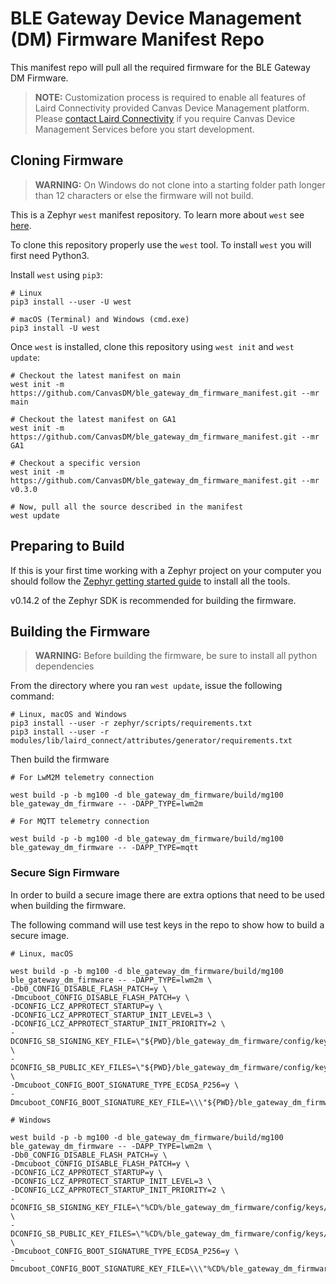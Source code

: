 # BLE Gateway Device Management (DM) Firmware Manifest Repo

This manifest repo will pull all the required firmware for the BLE Gateway DM Firmware.

> **NOTE:** Customization process is required to enable all features of Laird Connectivity provided Canvas Device Management platform. Please [contact Laird Connectivity](https://www.lairdconnect.com/contact) if you require Canvas Device Management Services before you start development.

## Cloning Firmware

> **WARNING:** On Windows do not clone into a starting folder path longer than 12 characters or else the firmware will not build.

This is a Zephyr `west` manifest repository. To learn more about `west` see [here](https://docs.zephyrproject.org/latest/guides/west/index.html).

To clone this repository properly use the `west` tool. To install `west` you will first need Python3.

Install `west` using `pip3`:

```
# Linux
pip3 install --user -U west

# macOS (Terminal) and Windows (cmd.exe)
pip3 install -U west
```

Once `west` is installed, clone this repository using `west init` and `west update`:

```
# Checkout the latest manifest on main
west init -m https://github.com/CanvasDM/ble_gateway_dm_firmware_manifest.git --mr main

# Checkout the latest manifest on GA1
west init -m https://github.com/CanvasDM/ble_gateway_dm_firmware_manifest.git --mr GA1

# Checkout a specific version
west init -m https://github.com/CanvasDM/ble_gateway_dm_firmware_manifest.git --mr v0.3.0

# Now, pull all the source described in the manifest
west update
```

## Preparing to Build

If this is your first time working with a Zephyr project on your computer you should follow the [Zephyr getting started guide](https://docs.zephyrproject.org/latest/getting_started/index.html#) to install all the tools.

v0.14.2 of the Zephyr SDK is recommended for building the firmware.

## Building the Firmware

> **WARNING:** Before building the firmware, be sure to install all python dependencies

From the directory where you ran `west update`, issue the following command:

```
# Linux, macOS and Windows
pip3 install --user -r zephyr/scripts/requirements.txt
pip3 install --user -r modules/lib/laird_connect/attributes/generator/requirements.txt
```

Then build the firmware

```
# For LwM2M telemetry connection

west build -p -b mg100 -d ble_gateway_dm_firmware/build/mg100 ble_gateway_dm_firmware -- -DAPP_TYPE=lwm2m

# For MQTT telemetry connection

west build -p -b mg100 -d ble_gateway_dm_firmware/build/mg100 ble_gateway_dm_firmware -- -DAPP_TYPE=mqtt
```

### Secure Sign Firmware

In order to build a secure image there are extra options that need to be used when building the firmware.

The following command will use test keys in the repo to show how to build a secure image.

```
# Linux, macOS

west build -p -b mg100 -d ble_gateway_dm_firmware/build/mg100 ble_gateway_dm_firmware -- -DAPP_TYPE=lwm2m \
-Db0_CONFIG_DISABLE_FLASH_PATCH=y \
-Dmcuboot_CONFIG_DISABLE_FLASH_PATCH=y \
-DCONFIG_LCZ_APPROTECT_STARTUP=y \
-DCONFIG_LCZ_APPROTECT_STARTUP_INIT_LEVEL=3 \
-DCONFIG_LCZ_APPROTECT_STARTUP_INIT_PRIORITY=2 \
-DCONFIG_SB_SIGNING_KEY_FILE=\"${PWD}/ble_gateway_dm_firmware/config/keys/debug_priv_a.pem\" \
-DCONFIG_SB_PUBLIC_KEY_FILES=\"${PWD}/ble_gateway_dm_firmware/config/keys/debug_pub_b.pem,config/keys/debug_pub_c.pem\" \
-Dmcuboot_CONFIG_BOOT_SIGNATURE_TYPE_ECDSA_P256=y \
-Dmcuboot_CONFIG_BOOT_SIGNATURE_KEY_FILE=\\\"${PWD}/ble_gateway_dm_firmware/config/keys/debug_priv_c.pem\\\"

# Windows

west build -p -b mg100 -d ble_gateway_dm_firmware/build/mg100 ble_gateway_dm_firmware -- -DAPP_TYPE=lwm2m \
-Db0_CONFIG_DISABLE_FLASH_PATCH=y \
-Dmcuboot_CONFIG_DISABLE_FLASH_PATCH=y \
-DCONFIG_LCZ_APPROTECT_STARTUP=y \
-DCONFIG_LCZ_APPROTECT_STARTUP_INIT_LEVEL=3 \
-DCONFIG_LCZ_APPROTECT_STARTUP_INIT_PRIORITY=2 \
-DCONFIG_SB_SIGNING_KEY_FILE=\"%CD%/ble_gateway_dm_firmware/config/keys/debug_priv_a.pem\" \
-DCONFIG_SB_PUBLIC_KEY_FILES=\"%CD%/ble_gateway_dm_firmware/config/keys/debug_pub_b.pem,config/keys/debug_pub_c.pem\" \
-Dmcuboot_CONFIG_BOOT_SIGNATURE_TYPE_ECDSA_P256=y \
-Dmcuboot_CONFIG_BOOT_SIGNATURE_KEY_FILE=\\\"%CD%/ble_gateway_dm_firmware/config/keys/debug_priv_c.pem\\\"
```
